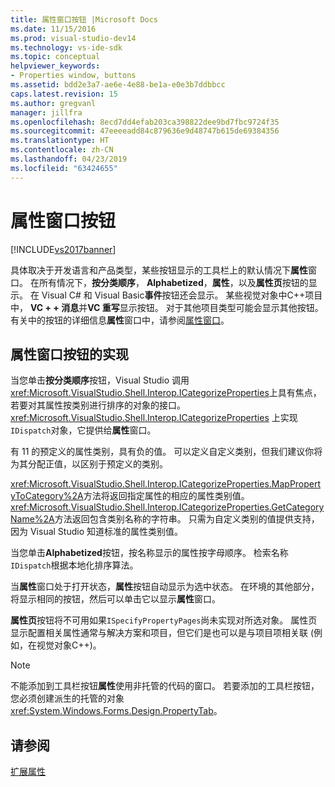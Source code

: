 ```yaml
---
title: 属性窗口按钮 |Microsoft Docs
ms.date: 11/15/2016
ms.prod: visual-studio-dev14
ms.technology: vs-ide-sdk
ms.topic: conceptual
helpviewer_keywords:
- Properties window, buttons
ms.assetid: bdd2e3a7-ae6e-4e88-be1a-e0e3b7ddbbcc
caps.latest.revision: 15
ms.author: gregvanl
manager: jillfra
ms.openlocfilehash: 8ecd7dd4efab203ca398822dee9bd7fbc9724f35
ms.sourcegitcommit: 47eeeeadd84c879636e9d48747b615de69384356
ms.translationtype: HT
ms.contentlocale: zh-CN
ms.lasthandoff: 04/23/2019
ms.locfileid: "63424655"
---
```

# <a name="properties-window-buttons"></a>属性窗口按钮
[!INCLUDE[vs2017banner](../../includes/vs2017banner.md)]

具体取决于开发语言和产品类型，某些按钮显示的工具栏上的默认情况下**属性**窗口。 在所有情况下，**按分类顺序**， **Alphabetized**，**属性**，以及**属性页**按钮的显示。 在 Visual C# 和 Visual Basic**事件**按钮还会显示。 某些视觉对象中C++项目中， **VC + + 消息**并**VC 重写**显示按钮。 对于其他项目类型可能会显示其他按钮。 有关中的按钮的详细信息**属性**窗口中，请参阅[属性窗口](../../ide/reference/properties-window.md)。  
  
## <a name="implementation-of-properties-window-buttons"></a>属性窗口按钮的实现  
 当您单击**按分类顺序**按钮，Visual Studio 调用<xref:Microsoft.VisualStudio.Shell.Interop.ICategorizeProperties>上具有焦点，若要对其属性按类别进行排序的对象的接口。 <xref:Microsoft.VisualStudio.Shell.Interop.ICategorizeProperties> 上实现`IDispatch`对象，它提供给**属性**窗口。  
  
 有 11 的预定义的属性类别，具有负的值。 可以定义自定义类别，但我们建议你将为其分配正值，以区别于预定义的类别。  
  
 <xref:Microsoft.VisualStudio.Shell.Interop.ICategorizeProperties.MapPropertyToCategory%2A>方法将返回指定属性的相应的属性类别值。 <xref:Microsoft.VisualStudio.Shell.Interop.ICategorizeProperties.GetCategoryName%2A>方法返回包含类别名称的字符串。 只需为自定义类别的值提供支持，因为 Visual Studio 知道标准的属性类别值。  
  
 当您单击**Alphabetized**按钮，按名称显示的属性按字母顺序。 检索名称`IDispatch`根据本地化排序算法。  
  
 当**属性**窗口处于打开状态，**属性**按钮自动显示为选中状态。 在环境的其他部分，将显示相同的按钮，然后可以单击它以显示**属性**窗口。  
  
 **属性页**按钮将不可用如果`ISpecifyPropertyPages`尚未实现对所选对象。 属性页显示配置相关属性通常与解决方案和项目，但它们是也可以是与项目项相关联 (例如，在视觉对象C++)。  
  
> [!NOTE]
> 不能添加到工具栏按钮**属性**使用非托管的代码的窗口。 若要添加的工具栏按钮，您必须创建派生的托管的对象<xref:System.Windows.Forms.Design.PropertyTab>。  
  
## <a name="see-also"></a>请参阅  
 [扩展属性](../../extensibility/internals/extending-properties.md)
